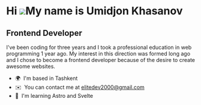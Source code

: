 Hi ![](https://user-images.githubusercontent.com/18350557/176309783-0785949b-9127-417c-8b55-ab5a4333674e.gif)My name is Umidjon Khasanov
========================================================================================================================================

Frontend Developer
------------------

I've been coding for three years and I took a professional education in web programming 1 year ago. My interest in this direction was formed long ago and I chose to become a frontend developer because of the desire to create awesome websites.

* 🌍  I'm based in Tashkent
* ✉️  You can contact me at [elitedev2000@gmail.com](mailto:elitedev2000@gmail.com)
* 🧠  I'm learning Astro and Svelte
